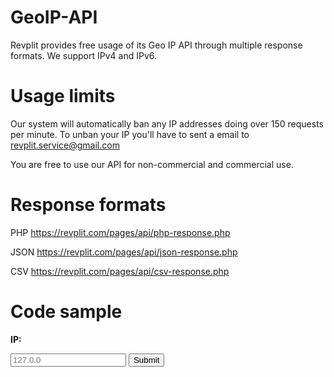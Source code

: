 # GeoIP-API
Revplit provides free usage of its Geo IP API through multiple response formats.  We support IPv4 and IPv6.

# Usage limits

Our system will automatically ban any IP addresses doing over 150 requests per minute. To unban your IP you'll have to sent a email to revplit.service@gmail.com

You are free to use our API for non-commercial and commercial use.

# Response formats
PHP https://revplit.com/pages/api/php-response.php

JSON https://revplit.com/pages/api/json-response.php

CSV https://revplit.com/pages/api/csv-response.php

# Code sample

<?php
  $result = "";
    if(isset($_POST['sub'])) {
      $ip = $_POST['ip'];
      if(!empty($_POST['ip'])) {
        $result = @file_get_contents("https://api.revplit.com/geo/all.php?ip=".$ip);
      } else {
           $result = "No IP filled in";
        }
       }
?>

<form method="POST">
<p><b>IP:</b></p>
<input type="text" name="ip" placeholder="127.0.0" />

<input type="submit" value="Submit" name="sub"/>
</form>

<?php echo $result; ?>

